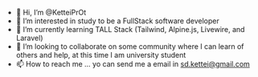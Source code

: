 - 👋 Hi, I’m @KetteiPrOt
- 👀 I’m interested in study to be a FullStack software developer
- 🌱 I’m currently learning TALL Stack (Tailwind, Alpine.js, Livewire, and Laravel)
- 💞️ I’m looking to collaborate on some community where I can learn of others and help, at this time I am university student
- 📫 How to reach me ... yo can send me a email in sd.kettei@gmail.com

<!---
KetteiPrOt/KetteiPrOt is a ✨ special ✨ repository because its `README.md` (this file) appears on your GitHub profile.
You can click the Preview link to take a look at your changes.
--->
